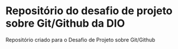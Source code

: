 # Repositório do desafio de projeto sobre Git/Github da DIO
Repositório criado para o Desafio de Projeto sobre Git/Github
